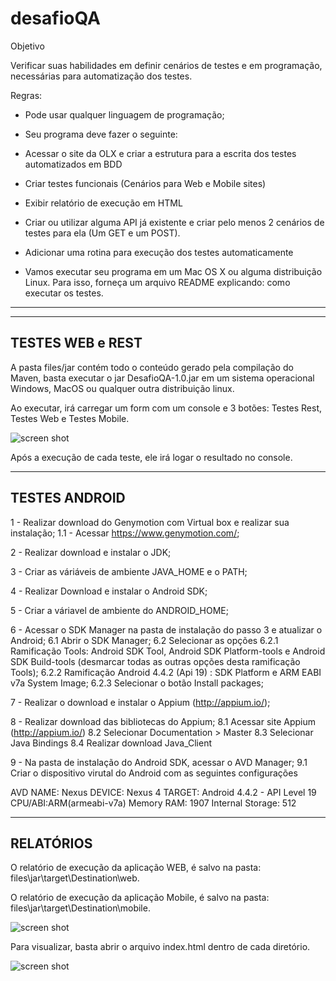 # desafioQA

Objetivo

Verificar suas habilidades em definir cenários de testes e em programação, necessárias para automatização dos testes.

Regras:

- Pode usar qualquer linguagem de programação;

- Seu programa deve fazer o seguinte:

- Acessar o site da OLX e criar a estrutura para a escrita dos testes automatizados em BDD

- Criar testes funcionais (Cenários para Web e Mobile sites)

- Exibir relatório de execução em HTML

- Criar ou utilizar alguma API já existente e criar pelo menos 2 cenários de testes para ela (Um GET e um POST).

- Adicionar uma rotina para execução dos testes automaticamente

- Vamos executar seu programa em um Mac OS X ou alguma distribuição Linux. Para isso, forneça um arquivo README explicando:
como executar os testes.

--------------------------------------------------------------------------------------------------------------------------------------

-----------------
TESTES WEB e REST
-----------------

A pasta files/jar contém todo o conteúdo gerado pela compilação do Maven, basta executar o jar DesafioQA-1.0.jar em um sistema operacional Windows, MacOS ou qualquer outra distribuição linux.

Ao executar, irá carregar um form com um console e 3 botões: Testes Rest, Testes Web e Testes Mobile.

![screen shot](http://arthurmazza.azurewebsites.net/form.png)

Após a execução de cada teste, ele irá logar o resultado no console.

--------------
TESTES ANDROID
--------------

1 - Realizar download do Genymotion com Virtual box e realizar sua instalação;
    1.1 - Acessar https://www.genymotion.com/;
    
2 - Realizar download e instalar o JDK;

3 - Criar as váriáveis de ambiente JAVA_HOME e o PATH;

4 - Realizar Download e instalar o Android SDK;

5 - Criar a váriavel de ambiente do ANDROID_HOME;

6 - Acessar o SDK Manager na pasta de instalação do passo 3 e atualizar o Android;
   6.1 Abrir o SDK Manager;
   6.2 Selecionar as opções 
      6.2.1 Ramificação Tools: Android SDK Tool, Android SDK Platform-tools e Android SDK Build-tools (desmarcar todas as outras opções desta ramificação Tools);
      6.2.2 Ramificação Android 4.4.2 (Api 19) : SDK Platform e ARM EABI v7a System Image;
      6.2.3 Selecionar o botão Install packages;
   
7 - Realizar o download e instalar o Appium (http://appium.io/);

8 - Realizar download das bibliotecas do Appium;
    8.1 Acessar site Appium (http://appium.io/)
    8.2 Selecionar Documentation > Master
    8.3 Selecionar Java Bindings
    8.4 Realizar download Java_Client
 
9 - Na pasta de instalação do Android SDK, acessar o AVD Manager;
    9.1 Criar o dispositivo virutal do Android com as seguintes configurações
    
 AVD NAME: Nexus
 DEVICE: Nexus 4
 TARGET: Android 4.4.2 - API Level 19
 CPU/ABI:ARM(armeabi-v7a)
 Memory RAM: 1907
 Internal Storage: 512
 
----------
RELATÓRIOS
----------

 O relatório de execução da aplicação WEB, é salvo na pasta: files\jar\target\Destination\web.
 
 O relatório de execução da aplicação Mobile, é salvo na pasta: files\jar\target\Destination\mobile.
 
 ![screen shot](http://arthurmazza.azurewebsites.net/path_relatorio.PNG)
 
 Para visualizar, basta abrir o arquivo index.html dentro de cada diretório. 
 
  ![screen shot](http://arthurmazza.azurewebsites.net/relatorio.PNG)
